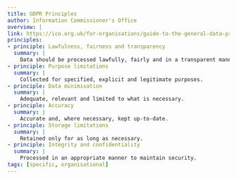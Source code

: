 ```yaml
---
title: GDPR Principles
author: Information Commissioner's Office
overview: |
link: https://ico.org.uk/for-organisations/guide-to-the-general-data-protection-regulation-gdpr/principles/
principles:
- principle: Lawfulness, fairness and transparency
  summary: |
    Data should be processed lawfully, fairly and in a transparent manner.
- principle: Purpose limitations
  summary: |
    Collected for specified, explicit and legitimate purposes.
- principle: Data minimisation
  summary: |
    Adequate, relevant and limited to what is necessary.
- principle: Accuracy
  summary: |
    Accurate and, where necessary, kept up-to-date.
- principle: Storage limitations
  summary: |
    Retained only for as long as necessary.
- principle: Integrity and confidentiality
  summary: |
    Processed in an appropriate manner to maintain security.
tags: [specific, organisational]
---
```

